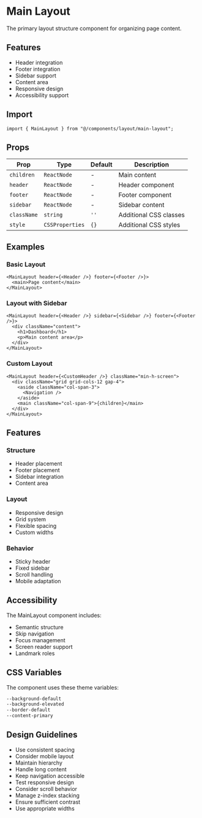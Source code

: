 # Main Layout

The primary layout structure component for organizing page content.

## Features

- Header integration
- Footer integration
- Sidebar support
- Content area
- Responsive design
- Accessibility support

## Import

```tsx
import { MainLayout } from "@/components/layout/main-layout";
```

## Props

| Prop        | Type            | Default | Description            |
| ----------- | --------------- | ------- | ---------------------- |
| `children`  | `ReactNode`     | -       | Main content           |
| `header`    | `ReactNode`     | -       | Header component       |
| `footer`    | `ReactNode`     | -       | Footer component       |
| `sidebar`   | `ReactNode`     | -       | Sidebar content        |
| `className` | `string`        | `''`    | Additional CSS classes |
| `style`     | `CSSProperties` | `{}`    | Additional CSS styles  |

## Examples

### Basic Layout

```tsx
<MainLayout header={<Header />} footer={<Footer />}>
  <main>Page content</main>
</MainLayout>
```

### Layout with Sidebar

```tsx
<MainLayout header={<Header />} sidebar={<Sidebar />} footer={<Footer />}>
  <div className="content">
    <h1>Dashboard</h1>
    <p>Main content area</p>
  </div>
</MainLayout>
```

### Custom Layout

```tsx
<MainLayout header={<CustomHeader />} className="min-h-screen">
  <div className="grid grid-cols-12 gap-4">
    <aside className="col-span-3">
      <Navigation />
    </aside>
    <main className="col-span-9">{children}</main>
  </div>
</MainLayout>
```

## Features

### Structure

- Header placement
- Footer placement
- Sidebar integration
- Content area

### Layout

- Responsive design
- Grid system
- Flexible spacing
- Custom widths

### Behavior

- Sticky header
- Fixed sidebar
- Scroll handling
- Mobile adaptation

## Accessibility

The MainLayout component includes:

- Semantic structure
- Skip navigation
- Focus management
- Screen reader support
- Landmark roles

## CSS Variables

The component uses these theme variables:

```css
--background-default
--background-elevated
--border-default
--content-primary
```

## Design Guidelines

- Use consistent spacing
- Consider mobile layout
- Maintain hierarchy
- Handle long content
- Keep navigation accessible
- Test responsive design
- Consider scroll behavior
- Manage z-index stacking
- Ensure sufficient contrast
- Use appropriate widths
